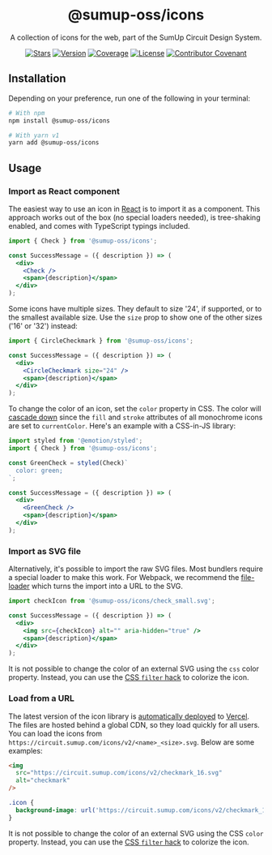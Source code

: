 <div align="center">

# @sumup-oss/icons

A collection of icons for the web, part of the SumUp Circuit Design System.

[![Stars](https://img.shields.io/github/stars/sumup-oss/circuit-ui?style=social)](https://github.com/sumup-oss/circuit-ui/) [![Version](https://img.shields.io/npm/v/@sumup-oss/icons)](https://www.npmjs.com/package/@sumup-oss/icons) [![Coverage](https://img.shields.io/codecov/c/github/sumup-oss/circuit-ui)](https://codecov.io/gh/sumup-oss/circuit-ui) [![License](https://img.shields.io/github/license/sumup-oss/circuit-ui)](https://github.com/sumup-oss/circuit-ui/tree/main/packages/icons/LICENSE) [![Contributor Covenant](https://img.shields.io/badge/Contributor%20Covenant-v2.1%20adopted-ff69b4.svg)](https://github.com/sumup-oss/circuit-ui/tree/main/CODE_OF_CONDUCT.md)

</div>

## Installation

Depending on your preference, run one of the following in your terminal:

```sh
# With npm
npm install @sumup-oss/icons

# With yarn v1
yarn add @sumup-oss/icons
```

## Usage

### Import as React component

The easiest way to use an icon in [React](https://reactjs.org/) is to import it as a component. This approach works out of the box (no special loaders needed), is tree-shaking enabled, and comes with TypeScript typings included.

```jsx
import { Check } from '@sumup-oss/icons';

const SuccessMessage = ({ description }) => (
  <div>
    <Check />
    <span>{description}</span>
  </div>
);
```

Some icons have multiple sizes. They default to size '24', if supported, or to the smallest available size. Use the `size` prop to show one of the other sizes ('16' or '32') instead:

```jsx
import { CircleCheckmark } from '@sumup-oss/icons';

const SuccessMessage = ({ description }) => (
  <div>
    <CircleCheckmark size="24" />
    <span>{description}</span>
  </div>
);
```

To change the color of an icon, set the `color` property in CSS. The color will [cascade down](https://css-tricks.com/cascading-svg-fill-color/) since the `fill` and `stroke` attributes of all monochrome icons are set to `currentColor`. Here's an example with a CSS-in-JS library:

```jsx
import styled from '@emotion/styled';
import { Check } from '@sumup-oss/icons';

const GreenCheck = styled(Check)`
  color: green;
`;

const SuccessMessage = ({ description }) => (
  <div>
    <GreenCheck />
    <span>{description}</span>
  </div>
);
```

### Import as SVG file

Alternatively, it's possible to import the raw SVG files. Most bundlers require a special loader to make this work. For Webpack, we recommend the [file-loader](https://github.com/webpack-contrib/file-loader) which turns the import into a URL to the SVG.

```jsx
import checkIcon from '@sumup-oss/icons/check_small.svg';

const SuccessMessage = ({ description }) => (
  <div>
    <img src={checkIcon} alt="" aria-hidden="true" />
    <span>{description}</span>
  </div>
);
```

It is not possible to change the color of an external SVG using the `css` color property. Instead, you can use the [CSS `filter` hack](https://blog.union.io/code/2017/08/10/img-svg-fill/) to colorize the icon.

### Load from a URL

The latest version of the icon library is [automatically deployed](https://circuit.sumup.com/icons/v2) to [Vercel](https://vercel.com/). The files are hosted behind a global CDN, so they load quickly for all users. You can load the icons from `https://circuit.sumup.com/icons/v2/<name>_<size>.svg`. Below are some examples:

```html
<img
  src="https://circuit.sumup.com/icons/v2/checkmark_16.svg"
  alt="checkmark"
/>
```

```css
.icon {
  background-image: url('https://circuit.sumup.com/icons/v2/checkmark_16.svg');
}
```

It is not possible to change the color of an external SVG using the CSS `color` property. Instead, you can use the [CSS `filter` hack](https://blog.union.io/code/2017/08/10/img-svg-fill/) to colorize the icon.
